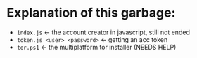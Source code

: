 # Explanation of this garbage:

- `index.js` <- the account creator in javascript, still not ended
- `token.js <user> <password>` <- getting an acc token
- `tor.ps1` <- the multiplatform tor installer (NEEDS HELP)